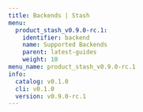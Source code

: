 ```yaml
---
title: Backends | Stash
menu:
  product_stash_v0.9.0-rc.1:
    identifier: backend
    name: Supported Backends
    parent: latest-guides
    weight: 10
menu_name: product_stash_v0.9.0-rc.1
info:
  catalog: v0.1.0
  cli: v0.1.0
  version: v0.9.0-rc.1
---
```


